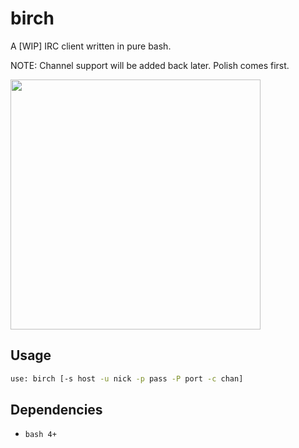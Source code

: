 # birch

A [WIP] IRC client written in pure bash.

NOTE: Channel support will be added back later. Polish
comes first.

<img src="https://i.imgur.com/AbeKUg4.jpg" width="400px">

## Usage

```sh
use: birch [-s host -u nick -p pass -P port -c chan]
```

## Dependencies

- `bash 4+`

